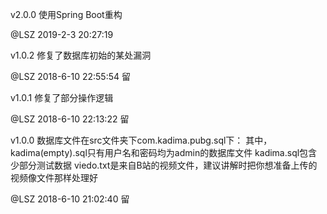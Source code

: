 v2.0.0
使用Spring Boot重构

@LSZ 2019-2-3 20:27:19


v1.0.2
修复了数据库初始的某处漏洞

@LSZ 2018-6-10 22:55:54 留


v1.0.1
修复了部分操作逻辑

@LSZ 2018-6-10 22:13:22 留


v1.0.0
数据库文件在src文件夹下com.kadima.pubg.sql下：
其中，kadima(empty).sql只有用户名和密码均为admin的数据库文件
kadima.sql包含少部分测试数据
viedo.txt是来自B站的视频文件，建议讲解时把你想准备上传的视频像文件那样处理好

@LSZ 2018-6-10 21:02:40 留
